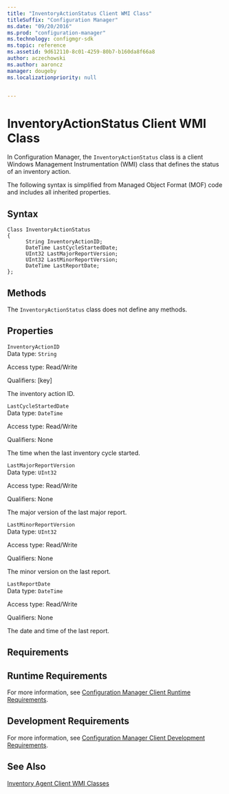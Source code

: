 ```yaml
---
title: "InventoryActionStatus Client WMI Class"
titleSuffix: "Configuration Manager"
ms.date: "09/20/2016"
ms.prod: "configuration-manager"
ms.technology: configmgr-sdk
ms.topic: reference
ms.assetid: 9d612110-8c01-4259-80b7-b160da8f66a8
author: aczechowski
ms.author: aaroncz
manager: dougeby
ms.localizationpriority: null


---
```

# InventoryActionStatus Client WMI Class
In Configuration Manager, the `InventoryActionStatus` class is a client Windows Management Instrumentation (WMI) class that defines the status of an inventory action.  

 The following syntax is simplified from Managed Object Format (MOF) code and includes all inherited properties.  

## Syntax  

```  
Class InventoryActionStatus  
{  
      String InventoryActionID;  
      DateTime LastCycleStartedDate;  
      UInt32 LastMajorReportVersion;  
      UInt32 LastMinorReportVersion;  
      DateTime LastReportDate;  
};  
```  

## Methods  
 The `InventoryActionStatus` class does not define any methods.  

## Properties  
 `InventoryActionID`  
 Data type: `String`  

 Access type: Read/Write  

 Qualifiers: [key]  

 The inventory action ID.  

 `LastCycleStartedDate`  
 Data type: `DateTime`  

 Access type: Read/Write  

 Qualifiers: None  

 The time when the last inventory cycle started.  

 `LastMajorReportVersion`  
 Data type: `UInt32`  

 Access type: Read/Write  

 Qualifiers: None  

 The major version of the last major report.  

 `LastMinorReportVersion`  
 Data type: `UInt32`  

 Access type: Read/Write  

 Qualifiers: None  

 The minor version on the last report.  

 `LastReportDate`  
 Data type: `DateTime`  

 Access type: Read/Write  

 Qualifiers: None  

 The date and time of the last report.  

## Requirements  

## Runtime Requirements  
 For more information, see [Configuration Manager Client Runtime Requirements](../../../../../develop/core/reqs/client-runtime-requirements.md).  

## Development Requirements  
 For more information, see [Configuration Manager Client Development Requirements](../../../../../develop/core/reqs/client-development-requirements.md).  

## See Also  
 [Inventory Agent Client WMI Classes](../../../../../develop/reference/core/clients/client-classes/inventory-agent-client-wmi-classes.md)
